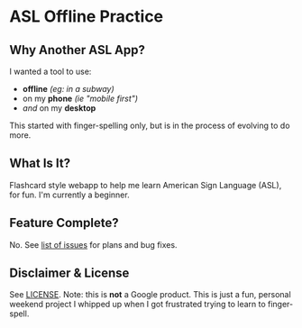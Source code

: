 # ASL Offline Practice

## Why Another ASL App?
I wanted a tool to use:
+ **offline** _(eg: in a subway)_
+ on my **phone** _(ie "mobile first")_
+ _and_ on my **desktop**

This started with finger-spelling only, but is in the process of evolving to do more.

## What Is It?
Flashcard style webapp to help me learn American Sign Language (ASL), for fun.
I'm currently a beginner.

## Feature Complete?
No. See [list of issues](../../issues) for plans and bug fixes.

## Disclaimer & License
See [LICENSE](LICENSE). Note: this is **not** a Google product. This is just a fun, personal
weekend project I whipped up when I got frustrated trying to learn to finger-spell.
